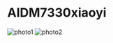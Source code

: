# AIDM7330xiaoyi
![photo1](https://github.com/99Churchill/AIDM7330xiaoyi/blob/main/Photo/hopper.ppm)
![photo2](https://github.com/99Churchill/AIDM7330xiaoyi/blob/main/Photo/rm_unsplash.ppm)
